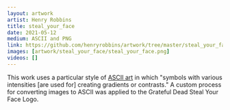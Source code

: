 ```yaml
---
layout: artwork
artist: Henry Robbins
title: steal_your_face
date: 2021-05-12
medium: ASCII and PNG
link: https://github.com/henryrobbins/artwork/tree/master/steal_your_face
images: [artwork/steal_your_face/steal_your_face.png]
videos: []
---
```

This work uses a particular style of [ASCII
art](https://en.wikipedia.org/wiki/ASCII_art) in which "symbols with various
intensities [are used for] creating gradients or contrasts." A custom process
for converting images to ASCII was applied to the Grateful Dead Steal Your Face
Logo.